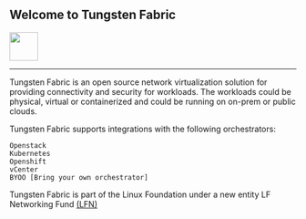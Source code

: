 ## Welcome to Tungsten Fabric 
<img src="https://avatars3.githubusercontent.com/u/36871657?s=200&v=4" width="50">

----

Tungsten Fabric is an open source network virtualization solution for
providing connectivity and security for workloads. The workloads could
be physical, virtual or containerized and could be running on on-prem 
or public clouds.

Tungsten Fabric supports integrations with the following orchestrators:
```
Openstack
Kubernetes
Openshift
vCenter
BYOO [Bring your own orchestrator]
```

Tungsten Fabric is part of the Linux Foundation under a new entity
LF Networking Fund [(LFN)]

[(LFN)]: https://www.linuxfoundation.org/projects/networking/
